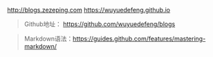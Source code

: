 <a href="http://blogs.zezeping.com" target="_blank">http://blogs.zezeping.com</a>
<a href="https://wuyuedefeng.github.io" target="_blank">https://wuyuedefeng.github.io</a>

> Github地址： https://github.com/wuyuedefeng/blogs

> Markdown语法：https://guides.github.com/features/mastering-markdown/
